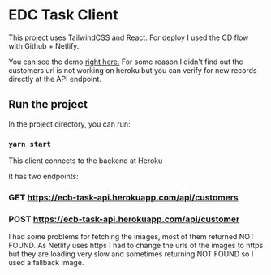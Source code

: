 # EDC Task Client

This project uses TailwindCSS and React. For deploy I used the CD flow with Github + Netlify.

You can see the demo [right here.](https://confident-bhaskara-2bb730.netlify.app/)
For some reason I didn't find out the customers url is not working on heroku but you can verify for new records directly at the API endpoint.

## Run the project

In the project directory, you can run:

### `yarn start`

This client connects to the backend at Heroku

It has two endpoints:

### GET https://ecb-task-api.herokuapp.com/api/customers

### POST https://ecb-task-api.herokuapp.com/api/customer

I had some problems for fetching the images, most of them returned NOT FOUND. As Netlify uses https I had to change the urls of the images to https but they are loading very slow and sometimes returning NOT FOUND so I used a fallback Image.
